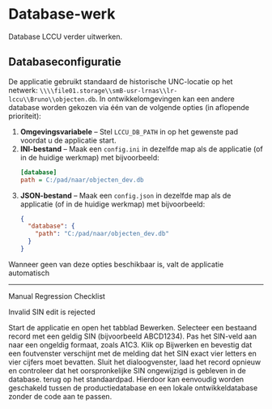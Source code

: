 # Database-werk

Database LCCU verder uitwerken.

## Databaseconfiguratie

De applicatie gebruikt standaard de historische UNC-locatie op het netwerk:
`\\\\file01.storage\\smB-usr-lrnas\\lr-lccu\\Bruno\\objecten.db`. In
ontwikkelomgevingen kan een andere database worden gekozen via één van de
volgende opties (in aflopende prioriteit):

1. **Omgevingsvariabele** – Stel `LCCU_DB_PATH` in op het gewenste pad voordat u
   de applicatie start.
2. **INI-bestand** – Maak een `config.ini` in dezelfde map als de applicatie (of
   in de huidige werkmap) met bijvoorbeeld:
   ```ini
   [database]
   path = C:/pad/naar/objecten_dev.db
   ```
3. **JSON-bestand** – Maak een `config.json` in dezelfde map als de applicatie
   (of in de huidige werkmap) met bijvoorbeeld:
   ```json
   {
     "database": {
       "path": "C:/pad/naar/objecten_dev.db"
     }
   }
   ```

Wanneer geen van deze opties beschikbaar is, valt de applicatie automatisch

---

Manual Regression Checklist

Invalid SIN edit is rejected

Start de applicatie en open het tabblad Bewerken.
Selecteer een bestaand record met een geldig SIN (bijvoorbeeld ABCD1234).
Pas het SIN-veld aan naar een ongeldig formaat, zoals A1C3.
Klik op Bijwerken en bevestig dat een foutvenster verschijnt met de melding dat het SIN exact vier letters en vier cijfers moet bevatten.
Sluit het dialoogvenster, laad het record opnieuw en controleer dat het oorspronkelijke SIN ongewijzigd is gebleven in de database.
terug op het standaardpad. Hierdoor kan eenvoudig worden geschakeld tussen de
productiedatabase en een lokale ontwikkeldatabase zonder de code aan te passen.
